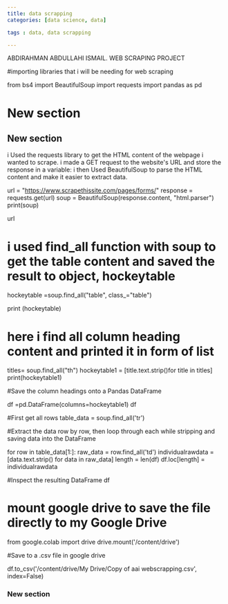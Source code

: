 ```yaml
---
title: data scrapping
categories: [data science, data]

tags : data, data scrapping

---
```

ABDIRAHMAN ABDULLAHI ISMAIL.
WEB SCRAPING PROJECT


#importing libraries that i will be needing for web scraping

from bs4 import BeautifulSoup
import requests
import pandas as pd


# New section

## New section

i Used the requests library to get the HTML content of the webpage i wanted to scrape. i made a GET request to the website's URL and store the response in a variable:
i then Used BeautifulSoup to parse the HTML content and make it easier to extract data.






url = "https://www.scrapethissite.com/pages/forms/"
response = requests.get(url)
soup = BeautifulSoup(response.content, "html.parser")
print(soup)

url

# i used find_all function with soup to get the table content and saved the result to object, hockeytable
hockeytable =soup.find_all("table", class_="table")

print (hockeytable)



# here i find all column heading content and printed it in form of list
titles= soup.find_all("th")
hockeytable1 = [title.text.strip()for title in titles]
print(hockeytable1)


#Save the column headings onto a Pandas DataFrame

df =pd.DataFrame(columns=hockeytable1)
df




#First get all rows
table_data = soup.find_all('tr')


#Extract the data row by row, then loop through each while stripping and saving data into the DataFrame

for row in table_data[1:]:
  raw_data = row.find_all('td')
  individualrawdata = [data.text.strip() for data in raw_data]
  length = len(df)
  df.loc[length] =  individualrawdata

#Inspect the resulting DataFrame
df


# mount google drive to save the file directly to my Google Drive
from google.colab import drive
drive.mount('/content/drive')

#Save to a .csv file in google drive

df.to_csv('/content/drive/My Drive/Copy of aai webscrapping.csv', index=False)






### **New section**